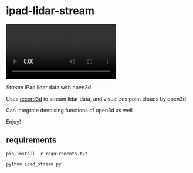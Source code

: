 # ipad-lidar-stream
![](https://github.com/kentaroy47/ipad-lidar-stream/blob/main/Open3D%202021-06-03%2014-44-07.mp4)

Stream iPad lidar data with open3d

Uses [record3d](https://github.com/marek-simonik/record3d) to stream lidar data, and visualizes point clouds by open3d.

Can integrate denoising functions of open3d as well.

Enjoy!

## requirements
`pip install -r requirements.txt`

`python ipad_stream.py`
